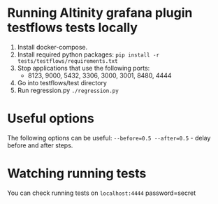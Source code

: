# Running Altinity grafana plugin testflows tests locally

1. Install docker-compose.
2. Install required python packages:
  `pip install -r tests/testflows/requirements.txt`
3. Stop applications that use the following ports:
   - 8123, 9000, 5432, 3306, 3000, 3001, 8480, 4444
3. Go into testflows/test directory
4. Run regression.py
  `./regression.py`
  
# Useful options
  The following options can be useful:
    `--before=0.5 --after=0.5` - delay before and after steps.

# Watching running tests
  You can check running tests on `localhost:4444` password=secret
